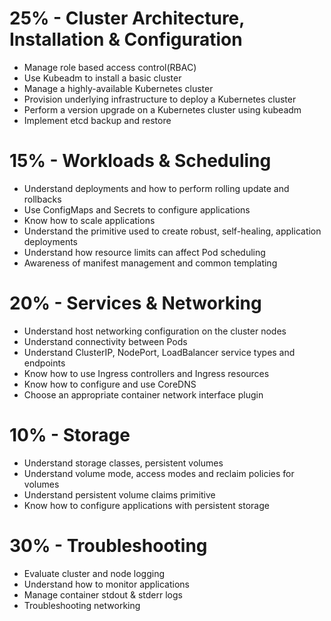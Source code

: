 # 25% - Cluster Architecture, Installation & Configuration

- Manage role based access control(RBAC)
- Use Kubeadm to install a basic cluster
- Manage a highly-available Kubernetes cluster
- Provision underlying  infrastructure to deploy a Kubernetes cluster
- Perform a version upgrade on a Kubernetes cluster using kubeadm
- Implement etcd backup and restore

# 15% - Workloads & Scheduling

- Understand deployments and how to perform rolling update and rollbacks
- Use ConfigMaps and Secrets to configure applications
- Know how to scale applications
- Understand the primitive used to create robust, self-healing, application deployments
- Understand how resource limits can affect Pod scheduling
- Awareness of manifest management and common templating 

# 20% - Services & Networking

- Understand host networking configuration on the cluster nodes
- Understand connectivity between Pods
- Understand ClusterIP, NodePort, LoadBalancer service types and endpoints
- Know how to use Ingress controllers and Ingress resources
- Know how to configure and use CoreDNS
- Choose an appropriate container network interface plugin

# 10% - Storage

- Understand storage classes, persistent volumes
- Understand volume mode, access modes and reclaim policies for volumes
- Understand persistent volume claims primitive
- Know how to configure applications with persistent storage

# 30% - Troubleshooting

- Evaluate cluster and node logging
- Understand how to monitor applications
- Manage container stdout & stderr logs
- Troubleshooting networking
